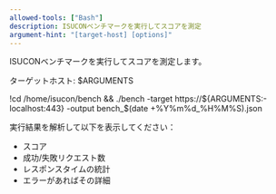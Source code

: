 ```yaml
---
allowed-tools: ["Bash"]
description: ISUCONベンチマークを実行してスコアを測定
argument-hint: "[target-host] [options]"
---
```


ISUCONベンチマークを実行してスコアを測定します。

ターゲットホスト: $ARGUMENTS

!cd /home/isucon/bench && ./bench -target https://${ARGUMENTS:-localhost:443} -output bench_$(date +%Y%m%d_%H%M%S).json

実行結果を解析して以下を表示してください：
- スコア
- 成功/失敗リクエスト数
- レスポンスタイムの統計
- エラーがあればその詳細